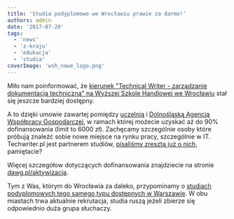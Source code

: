 ```yaml
---
title: 'Studia podyplomowe we Wrocławiu prawie za darmo!'
authors: admin
date: '2017-07-20'
tags:
  - 'news'
  - 'z-kraju'
  - 'edukacja'
  - 'studia'
coverImage: 'wsh_nowe_logo.png'
---
```


Miło nam poinformować, że
[kierunek "Technical Writer - zarządzanie dokumentacją techniczną" na Wyższej Szkole Handlowej we Wrocławiu](http://www.handlowa.eu/pl/kierunki/studia-podyplomowe/technical-writer-zarzadzanie-dokumentacja-techniczna/opis)
stał się jeszcze bardziej dostępny.

<!--truncate-->

A to dzięki umowie zawartej pomiędzy [uczelnią](http://handlowa.eu/pl/) i
[Dolnośląską Agencją Współpracy Gospodarczej](http://dawg.pl/pl/index), w ramach
której możecie uzyskać aż do 90% dofinansowania (limit to 6000 zł). Zachęcamy
szczególnie osoby które próbują znaleźć sobie nowe miejsce na rynku pracy,
szczególnie w IT. Techwriter.pl jest partnerem studiów,
[pisaliśmy zresztą już o nich](http://techwriter.pl/kolejna-uczelnia-ze-studiami-podyplomowymi-z-komunikacji-technicznej/),
pamiętacie?

Więcej szczegółow dotyczących dofinansowania znajdziecie na stronie
[dawg.pl/aktywizacja](http://dawg.pl/pl/page/51/AKTYWIZACJA-DOLNOSLASKIEGO-RYNKU-PRACY).

Tym z Was, którym do Wrocławia za daleko, przypominamy o
[studiach podyplomowych tego samego typu dostępnych w Warszawie](http://techwriter.pl/pierwsze-w-polsce-studia-podyplomowe-z-komunikacji-technicznej/).
W obu miastach trwa aktualnie rekrutacja, studia ruszą jeżeli zbierze się
odpowiednio duża grupa słuchaczy.

